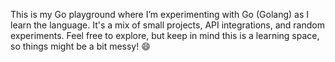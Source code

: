 This is my Go playground where I’m experimenting with Go (Golang) as I learn the language. It's a mix of small projects, API integrations, and random experiments. Feel free to explore, but keep in mind this is a learning space, so things might be a bit messy! 😄
